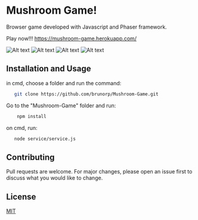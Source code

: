 # Mushroom Game!
 
Browser game developed with Javascript and Phaser framework.

Play now!!! https://mushroom-game.herokuapp.com/

![Alt text](https://i.imgur.com/zfUvnuy.png "Menu")
![Alt text](https://i.imgur.com/F6AId3R.png "Level1")
![Alt text](https://i.imgur.com/5SNkuEy.png "Level2")
![Alt text](https://i.imgur.com/Vz9YUJY.png "Level3")

## Installation and Usage
in cmd, choose a folder and run the command:
 
 ```bash
    git clone https://github.com/brunorp/Mushroom-Game.git
 ``` 
Go to the "Mushroom-Game" folder and run:

```bash
    npm install
``` 

on cmd, run:

```bash
   node service/service.js
```
## Contributing
 
Pull requests are welcome. For major changes, please open an issue first to discuss what you would like to change.
  
## License
 
[MIT](https://choosealicense.com/licenses/mit/)
 